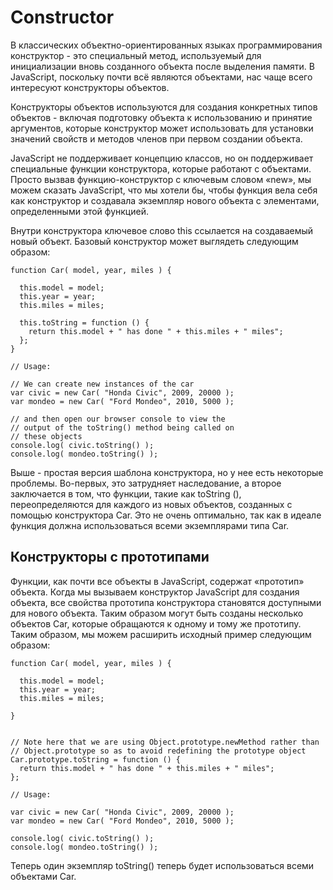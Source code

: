 Constructor
===========

В классических объектно-ориентированных языках
программирования конструктор - это специальный метод,
используемый для инициализации вновь созданного объекта
после выделения памяти. В JavaScript, поскольку почти
всё являются объектами, нас чаще всего интересуют конструкторы объектов.

Конструкторы объектов используются для создания конкретных типов объектов -
включая подготовку объекта к использованию и принятие аргументов,
которые конструктор
может использовать для установки значений свойств и методов членов
при первом создании объекта.


JavaScript не поддерживает концепцию классов, но он поддерживает
специальные функции конструктора, которые работают с объектами.
Просто вызвав функцию-конструктор с ключевым словом «new», мы можем сказать JavaScript, что мы хотели бы, чтобы функция вела себя как конструктор и создавала экземпляр нового объекта с элементами, определенными этой функцией.

Внутри конструктора ключевое слово this ссылается на создаваемый новый объект. Базовый конструктор может выглядеть следующим образом:

```
function Car( model, year, miles ) {

  this.model = model;
  this.year = year;
  this.miles = miles;

  this.toString = function () {
    return this.model + " has done " + this.miles + " miles";
  };
}

// Usage:

// We can create new instances of the car
var civic = new Car( "Honda Civic", 2009, 20000 );
var mondeo = new Car( "Ford Mondeo", 2010, 5000 );

// and then open our browser console to view the
// output of the toString() method being called on
// these objects
console.log( civic.toString() );
console.log( mondeo.toString() );
```

Выше - простая версия шаблона конструктора, но у нее есть некоторые проблемы. Во-первых, это затрудняет наследование, а второе заключается в том, что функции, такие как toString (), переопределяются для каждого из новых объектов, созданных с помощью конструктора Car. Это не очень оптимально, так как в идеале функция должна использоваться всеми экземплярами типа Car.


Конструкторы с прототипами
--------------------------
Функции, как почти все объекты в JavaScript, содержат «прототип» объекта. Когда мы вызываем конструктор JavaScript для создания объекта, все свойства прототипа конструктора становятся доступными для нового объекта. Таким образом могут быть созданы несколько объектов Car, которые обращаются к одному и тому же прототипу. Таким образом, мы можем расширить исходный пример следующим образом:

```
function Car( model, year, miles ) {

  this.model = model;
  this.year = year;
  this.miles = miles;

}


// Note here that we are using Object.prototype.newMethod rather than
// Object.prototype so as to avoid redefining the prototype object
Car.prototype.toString = function () {
  return this.model + " has done " + this.miles + " miles";
};

// Usage:

var civic = new Car( "Honda Civic", 2009, 20000 );
var mondeo = new Car( "Ford Mondeo", 2010, 5000 );

console.log( civic.toString() );
console.log( mondeo.toString() );
```

Теперь один экземпляр toString() теперь будет использоваться всеми объектами Car.